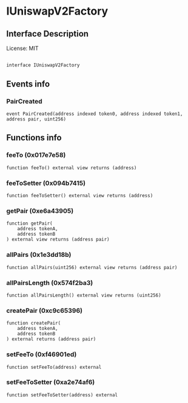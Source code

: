 # IUniswapV2Factory

## Interface Description


License: MIT

## 

```solidity
interface IUniswapV2Factory
```


## Events info

### PairCreated

```solidity
event PairCreated(address indexed token0, address indexed token1, address pair, uint256)
```


## Functions info

### feeTo (0x017e7e58)

```solidity
function feeTo() external view returns (address)
```


### feeToSetter (0x094b7415)

```solidity
function feeToSetter() external view returns (address)
```


### getPair (0xe6a43905)

```solidity
function getPair(
    address tokenA,
    address tokenB
) external view returns (address pair)
```


### allPairs (0x1e3dd18b)

```solidity
function allPairs(uint256) external view returns (address pair)
```


### allPairsLength (0x574f2ba3)

```solidity
function allPairsLength() external view returns (uint256)
```


### createPair (0xc9c65396)

```solidity
function createPair(
    address tokenA,
    address tokenB
) external returns (address pair)
```


### setFeeTo (0xf46901ed)

```solidity
function setFeeTo(address) external
```


### setFeeToSetter (0xa2e74af6)

```solidity
function setFeeToSetter(address) external
```


